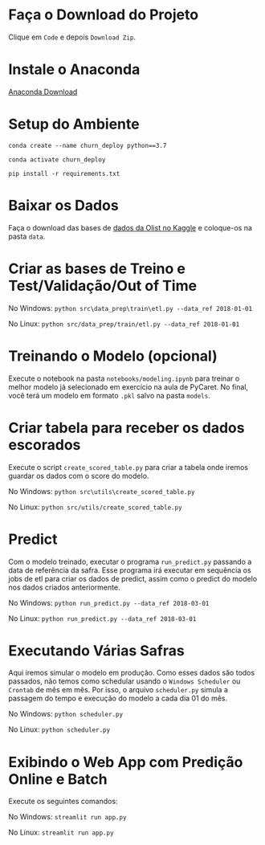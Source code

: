 # Faça o Download do Projeto

Clique em `Code` e depois `Download Zip`.

# Instale o Anaconda

[Anaconda Download](https://www.anaconda.com/products/individual)

# Setup do Ambiente

`
conda create --name churn_deploy python==3.7
`

`
conda activate churn_deploy
`

`
pip install -r requirements.txt
`


# Baixar os Dados
Faça o download das bases de [dados da Olist no Kaggle](https://www.kaggle.com/olistbr/brazilian-ecommerce) e coloque-os na pasta `data`.

# Criar as bases de Treino e Test/Validação/Out of Time
No Windows:
`
python src\data_prep\train\etl.py --data_ref 2018-01-01
`

No Linux:
`
python src/data_prep/train/etl.py --data_ref 2018-01-01
`

# Treinando o Modelo (opcional)
Execute o notebook na pasta `notebooks/modeling.ipynb` para treinar o melhor modelo já selecionado em exercício na aula de PyCaret.
No final, você terá um modelo em formato `.pkl` salvo na pasta `models`.

# Criar tabela para receber os dados escorados
Execute o script `create_scored_table.py` para criar a tabela onde iremos guardar os dados com o score do modelo.

No Windows:
`
python src\utils\create_scored_table.py
`

No Linux:
`
python src/utils/create_scored_table.py
`

# Predict
Com o modelo treinado, executar o programa `run_predict.py` passando a data de referência da safra. Esse programa irá
executar em sequência os jobs de etl para criar os dados de predict, assim como o predict do modelo nos dados criados anteriormente.

No Windows:
`
python run_predict.py --data_ref 2018-03-01
`

No Linux:
`
python run_predict.py --data_ref 2018-03-01
`

# Executando Várias Safras
Aqui iremos simular o modelo em produção. Como esses dados são todos passados, não temos como schedular usando o `Windows Scheduler` ou `Crontab` de mês em mês. Por isso, o arquivo `scheduler.py` simula a passagem do tempo e execução do modelo a cada dia 01 do mês.

No Windows:
`
python scheduler.py
`

No Linux:
`
python scheduler.py
`

# Exibindo o Web App com Predição Online e Batch
Execute os seguintes comandos:

No Windows:
`
streamlit run app.py
`

No Linux:
`
streamlit run app.py
`
